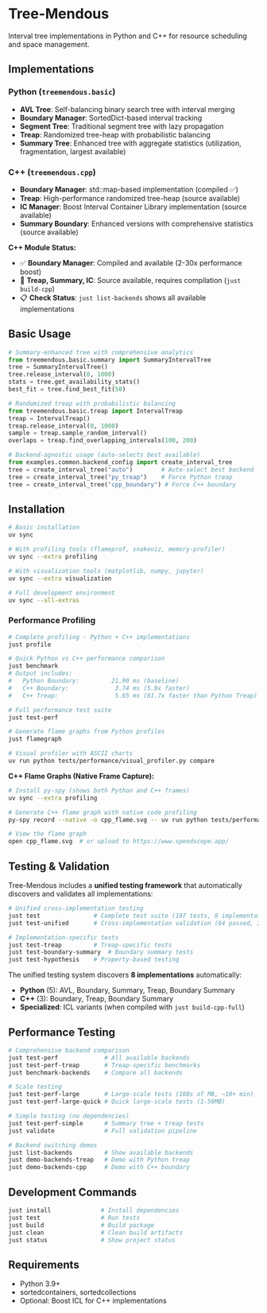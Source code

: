 # Tree-Mendous

Interval tree implementations in Python and C++ for resource scheduling and space management.

## Implementations

### Python (`treemendous.basic`)
- **AVL Tree**: Self-balancing binary search tree with interval merging
- **Boundary Manager**: SortedDict-based interval tracking  
- **Segment Tree**: Traditional segment tree with lazy propagation
- **Treap**: Randomized tree-heap with probabilistic balancing
- **Summary Tree**: Enhanced tree with aggregate statistics (utilization, fragmentation, largest available)

### C++ (`treemendous.cpp`)
- **Boundary Manager**: std::map-based implementation (compiled ✅)
- **Treap**: High-performance randomized tree-heap (source available)
- **IC Manager**: Boost Interval Container Library implementation (source available)
- **Summary Boundary**: Enhanced versions with comprehensive statistics (source available)

**C++ Module Status:**
- ✅ **Boundary Manager**: Compiled and available (2-30x performance boost)
- 🔧 **Treap, Summary, IC**: Source available, requires compilation (`just build-cpp`)
- 📋 **Check Status**: `just list-backends` shows all available implementations

## Basic Usage

```python
# Summary-enhanced tree with comprehensive analytics
from treemendous.basic.summary import SummaryIntervalTree
tree = SummaryIntervalTree()
tree.release_interval(0, 1000)
stats = tree.get_availability_stats()
best_fit = tree.find_best_fit(50)

# Randomized treap with probabilistic balancing  
from treemendous.basic.treap import IntervalTreap
treap = IntervalTreap()
treap.release_interval(0, 1000)
sample = treap.sample_random_interval()
overlaps = treap.find_overlapping_intervals(100, 200)

# Backend-agnostic usage (auto-selects best available)
from examples.common.backend_config import create_interval_tree
tree = create_interval_tree("auto")        # Auto-select best backend
tree = create_interval_tree("py_treap")    # Force Python treap  
tree = create_interval_tree("cpp_boundary") # Force C++ boundary
```

## Installation

```bash
# Basic installation
uv sync

# With profiling tools (flameprof, snakeviz, memory-profiler)
uv sync --extra profiling

# With visualization tools (matplotlib, numpy, jupyter)
uv sync --extra visualization

# Full development environment
uv sync --all-extras
```

### Performance Profiling

```bash
# Complete profiling - Python + C++ implementations
just profile

# Quick Python vs C++ performance comparison  
just benchmark
# Output includes:
#   Python Boundary:         21.90 ms (baseline)
#   C++ Boundary:             3.74 ms (5.9x faster)
#   C++ Treap:                5.65 ms (81.7x faster than Python Treap)

# Full performance test suite
just test-perf

# Generate flame graphs from Python profiles
just flamegraph

# Visual profiler with ASCII charts
uv run python tests/performance/visual_profiler.py compare
```

**C++ Flame Graphs (Native Frame Capture):**
```bash
# Install py-spy (shows both Python and C++ frames)
uv sync --extra profiling

# Generate C++ flame graph with native code profiling
py-spy record --native -o cpp_flame.svg -- uv run python tests/performance/cpp_profiler.py

# View the flame graph
open cpp_flame.svg  # or upload to https://www.speedscope.app/
```

## Testing & Validation

Tree-Mendous includes a **unified testing framework** that automatically discovers and validates all implementations:

```bash
# Unified cross-implementation testing  
just test               # Complete test suite (197 tests, 8 implementations)
just test-unified       # Cross-implementation validation (64 passed, 34 skipped)

# Implementation-specific tests
just test-treap         # Treap-specific tests  
just test-boundary-summary  # Boundary summary tests
just test-hypothesis    # Property-based testing
```

The unified testing system discovers **8 implementations** automatically:
- **Python** (5): AVL, Boundary, Summary, Treap, Boundary Summary
- **C++** (3): Boundary, Treap, Boundary Summary
- **Specialized**: ICL variants (when compiled with `just build-cpp-full`)

## Performance Testing

```bash
# Comprehensive backend comparison
just test-perf             # All available backends
just test-perf-treap       # Treap-specific benchmarks
just benchmark-backends    # Compare all backends

# Scale testing
just test-perf-large       # Large-scale tests (100s of MB, ~10+ min)
just test-perf-large-quick # Quick large-scale tests (1-50MB)

# Simple testing (no dependencies)
just test-perf-simple      # Summary tree + treap tests
just validate              # Full validation pipeline

# Backend switching demos
just list-backends         # Show available backends
just demo-backends-treap   # Demo with Python treap
just demo-backends-cpp     # Demo with C++ boundary
```



## Development Commands

```bash
just install              # Install dependencies
just test                 # Run tests
just build                # Build package
just clean                # Clean build artifacts
just status               # Show project status
```

## Requirements

- Python 3.9+
- sortedcontainers, sortedcollections
- Optional: Boost ICL for C++ implementations
